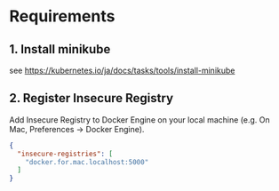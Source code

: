 # Requirements

## 1. Install minikube

see https://kubernetes.io/ja/docs/tasks/tools/install-minikube

## 2. Register Insecure Registry

Add Insecure Registry to Docker Engine on your local machine (e.g. On Mac, Preferences -> Docker Engine).

```json
{
  "insecure-registries": [
    "docker.for.mac.localhost:5000"
  ]
}
```

